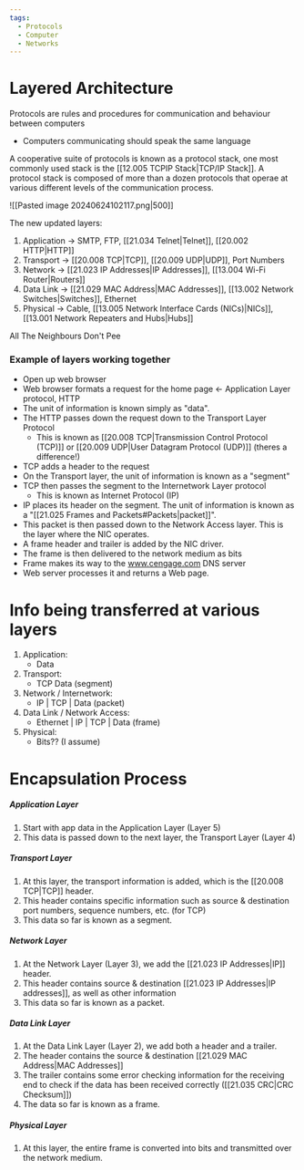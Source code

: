 ```yaml
---
tags:
  - Protocols
  - Computer
  - Networks
---
```

# Layered Architecture

Protocols are rules and procedures for communication and behaviour between computers
- Computers communicating should speak the same language

A cooperative suite of protocols is known as a protocol stack, one most commonly used stack is the [[12.005 TCPIP Stack|TCP/IP Stack]].
A protocol stack is composed of more than a dozen protocols that operae at various different levels of the communication process.

![[Pasted image 20240624102117.png|500]]

The new updated layers:
1. Application -> SMTP, FTP, [[21.034 Telnet|Telnet]], [[20.002 HTTP|HTTP]]
2. Transport -> [[20.008 TCP|TCP]], [[20.009 UDP|UDP]], Port Numbers
3. Network -> [[21.023 IP Addresses|IP Addresses]], [[13.004 Wi-Fi Router|Routers]] 
5. Data Link -> [[21.029 MAC Address|MAC Addresses]], [[13.002 Network Switches|Switches]], Ethernet
6. Physical -> Cable, [[13.005 Network Interface Cards (NICs)|NICs]], [[13.001 Network Repeaters and Hubs|Hubs]]

All The Neighbours Don't Pee
### Example of layers working together
- Open up web browser
- Web browser formats a request for the home page <- Application Layer protocol, HTTP
- The unit of information is known simply as "data".
- The HTTP passes down the request down to the Transport Layer Protocol
	- This is known as [[20.008 TCP|Transmission Control Protocol (TCP)]] or [[20.009 UDP|User Datagram Protocol (UDP)]] (theres a difference!)
- TCP adds a header to the request
- On the Transport layer, the unit of information is known as a "segment"
- TCP then passes the segment to the Internetwork Layer protocol
	- This is known as Internet Protocol (IP)
- IP places its header on the segment. The unit of information is known as a "[[21.025 Frames and Packets#Packets|packet]]".
- This packet is then passed down to the Network Access layer. This is the layer where the NIC operates.
- A frame header and trailer is added by the NIC driver. 
- The frame is then delivered to the network medium as bits
- Frame makes its way to the www.cengage.com DNS server
- Web server processes it and returns a Web page.

# Info being transferred at various layers

1. Application:
	- Data 
2. Transport:
	- TCP Data (segment)
3. Network / Internetwork:
	- IP | TCP | Data (packet)
4. Data Link / Network Access:
	- Ethernet | IP | TCP | Data (frame)
5. Physical:
	- Bits?? (I assume)

# Encapsulation Process

##### Application Layer
1. Start with app data in the Application Layer (Layer 5)
2. This data is passed down to the next layer, the Transport Layer (Layer 4)
##### Transport Layer
1. At this layer, the transport information is added, which is the [[20.008 TCP|TCP]] header.
2. This header contains specific information such as source & destination port numbers, sequence numbers, etc. (for TCP)
3. This data so far is known as a segment.
##### Network Layer
1. At the Network Layer (Layer 3), we add the [[21.023 IP Addresses|IP]] header.
2. This header contains source & destination [[21.023 IP Addresses|IP addresses]], as well as other information
3. This data so far is known as a packet.
##### Data Link Layer
1. At the Data Link Layer (Layer 2), we add both a header and a trailer.
2. The header contains the source & destination [[21.029 MAC Address|MAC Addresses]] 
3. The trailer contains some error checking information for the receiving end to check if the data has been received correctly ([[21.035 CRC|CRC Checksum]])
4. The data so far is known as a frame.
##### Physical Layer
1. At this layer, the entire frame is converted into bits and transmitted over the network medium.